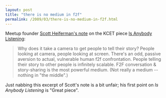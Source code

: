 ```yaml
---
layout: post
title: "there is no medium in f2f"
permalink: /2009/03/there-is-no-medium-in-f2f.html
---
```


Meetup founder [Scott Heiferman's note](http://scott.heiferman.com/notes/2009/03/listening.html) on the KCET piece [Is Anybody Listening](http://kcet.org/socal/2009/03/is-anybody-listening.html):

> Why does it take a camera to get people to tell their story? People looking at camera, people looking at screen. There's an odd, passive aversion to actual, vulnerable human f2f confrontation. People telling their story to other people is infinitely scalable. F2F conversation & story-sharing is the most powerful medium. (Not really a medium -- nothing in "the middle".)

Just nabbing this excerpt of Scott's note is a bit unfair; his first point on _Is Anybody Listening_ is "Great piece".
